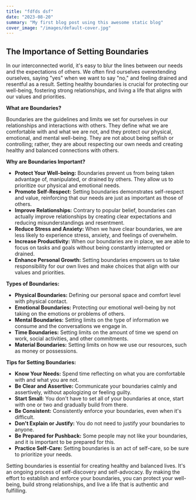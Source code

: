 ```yaml
---
title: "fdfds dsf"
date: "2023-08-20"
summary: "My first blog post using this awesome static blog"
cover_image: "/images/default-cover.jpg"
--- 
```


## The Importance of Setting Boundaries

In our interconnected world, it's easy to blur the lines between our needs and the expectations of others. We often find ourselves overextending ourselves, saying "yes" when we want to say "no," and feeling drained and resentful as a result. Setting healthy boundaries is crucial for protecting our well-being, fostering strong relationships, and living a life that aligns with our values and priorities.

**What are Boundaries?**

Boundaries are the guidelines and limits we set for ourselves in our relationships and interactions with others. They define what we are comfortable with and what we are not, and they protect our physical, emotional, and mental well-being. They are not about being selfish or controlling; rather, they are about respecting our own needs and creating healthy and balanced connections with others.

**Why are Boundaries Important?**

*   **Protect Your Well-being:** Boundaries prevent us from being taken advantage of, manipulated, or drained by others. They allow us to prioritize our physical and emotional needs.
*   **Promote Self-Respect:** Setting boundaries demonstrates self-respect and value, reinforcing that our needs are just as important as those of others.
*   **Improve Relationships:** Contrary to popular belief, boundaries can actually improve relationships by creating clear expectations and reducing misunderstandings and resentment.
*   **Reduce Stress and Anxiety:** When we have clear boundaries, we are less likely to experience stress, anxiety, and feelings of overwhelm.
*   **Increase Productivity:** When our boundaries are in place, we are able to focus on tasks and goals without being constantly interrupted or drained.
*   **Enhance Personal Growth:** Setting boundaries empowers us to take responsibility for our own lives and make choices that align with our values and priorities.

**Types of Boundaries:**

*   **Physical Boundaries:** Defining our personal space and comfort level with physical contact.
*   **Emotional Boundaries:** Protecting our emotional well-being by not taking on the emotions or problems of others.
*   **Mental Boundaries:** Setting limits on the type of information we consume and the conversations we engage in.
*   **Time Boundaries:** Setting limits on the amount of time we spend on work, social activities, and other commitments.
*   **Material Boundaries:** Setting limits on how we use our resources, such as money or possessions.

**Tips for Setting Boundaries:**

*   **Know Your Needs:** Spend time reflecting on what you are comfortable with and what you are not.
*   **Be Clear and Assertive:** Communicate your boundaries calmly and assertively, without apologizing or feeling guilty.
*   **Start Small:** You don't have to set all of your boundaries at once, start with one or two and gradually build from there.
*   **Be Consistent:** Consistently enforce your boundaries, even when it's difficult.
*   **Don't Explain or Justify:** You do not need to justify your boundaries to anyone.
*   **Be Prepared for Pushback:** Some people may not like your boundaries, and it is important to be prepared for this.
*   **Practice Self-Care:** Setting boundaries is an act of self-care, so be sure to prioritize your needs.

Setting boundaries is essential for creating healthy and balanced lives. It's an ongoing process of self-discovery and self-advocacy. By making the effort to establish and enforce your boundaries, you can protect your well-being, build strong relationships, and live a life that is authentic and fulfilling.
